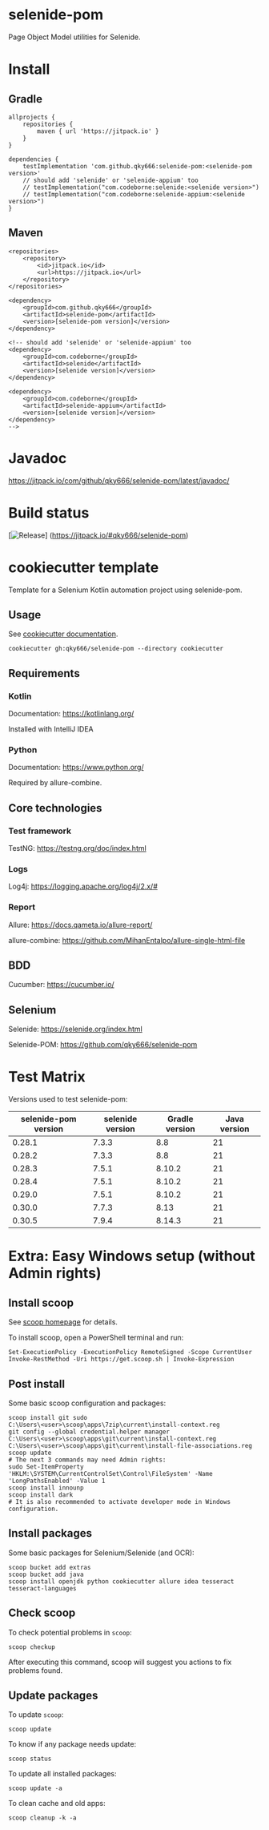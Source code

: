 # selenide-pom

Page Object Model utilities for Selenide.

# Install

## Gradle

```
allprojects {
    repositories {
        maven { url 'https://jitpack.io' }
    }
}

dependencies {
    testImplementation 'com.github.qky666:selenide-pom:<selenide-pom version>'
    // should add 'selenide' or 'selenide-appium' too
    // testImplementation("com.codeborne:selenide:<selenide version>")
    // testImplementation("com.codeborne:selenide-appium:<selenide version>")
}
```

## Maven

```
<repositories>
    <repository>
        <id>jitpack.io</id>
        <url>https://jitpack.io</url>
    </repository>
</repositories>

<dependency>
    <groupId>com.github.qky666</groupId>
    <artifactId>selenide-pom</artifactId>
    <version>[selenide-pom version]</version>
</dependency>

<!-- should add 'selenide' or 'selenide-appium' too
<dependency>
    <groupId>com.codeborne</groupId>
    <artifactId>selenide</artifactId>
    <version>[selenide version]</version>
</dependency>

<dependency>
    <groupId>com.codeborne</groupId>
    <artifactId>selenide-appium</artifactId>
    <version>[selenide version]</version>
</dependency>
-->
```

# Javadoc

https://jitpack.io/com/github/qky666/selenide-pom/latest/javadoc/

# Build status

[![Release](https://jitpack.io/v/qky666/selenide-pom.svg)]
(https://jitpack.io/#qky666/selenide-pom)

# cookiecutter template

Template for a Selenium Kotlin automation project using selenide-pom.

## Usage

See [cookiecutter documentation](https://cookiecutter.readthedocs.io/en/stable/index.html).

    cookiecutter gh:qky666/selenide-pom --directory cookiecutter

## Requirements

### Kotlin

Documentation: https://kotlinlang.org/

Installed with IntelliJ IDEA

### Python

Documentation: https://www.python.org/

Required by allure-combine.

## Core technologies

### Test framework

TestNG: https://testng.org/doc/index.html

### Logs

Log4j: https://logging.apache.org/log4j/2.x/#

### Report

Allure: https://docs.qameta.io/allure-report/

allure-combine: https://github.com/MihanEntalpo/allure-single-html-file

## BDD

Cucumber: https://cucumber.io/

## Selenium

Selenide: https://selenide.org/index.html

Selenide-POM: https://github.com/qky666/selenide-pom

# Test Matrix

Versions used to test selenide-pom:

| selenide-pom version | selenide version | Gradle version | Java version |
|----------------------|------------------|----------------|--------------|
| 0.28.1               | 7.3.3            | 8.8            | 21           |
| 0.28.2               | 7.3.3            | 8.8            | 21           |
| 0.28.3               | 7.5.1            | 8.10.2         | 21           |
| 0.28.4               | 7.5.1            | 8.10.2         | 21           |
| 0.29.0               | 7.5.1            | 8.10.2         | 21           |
| 0.30.0               | 7.7.3            | 8.13           | 21           |
| 0.30.5               | 7.9.4            | 8.14.3         | 21           |

# Extra: Easy Windows setup (without Admin rights)

## Install scoop

See [scoop homepage](https://scoop.sh/) for details.

To install scoop, open a PowerShell terminal and run:

    Set-ExecutionPolicy -ExecutionPolicy RemoteSigned -Scope CurrentUser
    Invoke-RestMethod -Uri https://get.scoop.sh | Invoke-Expression

## Post install

Some basic scoop configuration and packages:

    scoop install git sudo
    C:\Users\<user>\scoop\apps\7zip\current\install-context.reg
    git config --global credential.helper manager
    C:\Users\<user>\scoop\apps\git\current\install-context.reg
    C:\Users\<user>\scoop\apps\git\current\install-file-associations.reg
    scoop update
    # The next 3 commands may need Admin rights:
    sudo Set-ItemProperty 'HKLM:\SYSTEM\CurrentControlSet\Control\FileSystem' -Name 'LongPathsEnabled' -Value 1
    scoop install innounp
    scoop install dark
    # It is also recommended to activate developer mode in Windows configuration.

## Install packages

Some basic packages for Selenium/Selenide (and OCR):

    scoop bucket add extras
    scoop bucket add java
    scoop install openjdk python cookiecutter allure idea tesseract tesseract-languages

## Check scoop

To check potential problems in `scoop`:

    scoop checkup

After executing this command, scoop will suggest you actions to fix problems found.

## Update packages

To update `scoop`:

    scoop update

To know if any package needs update:

    scoop status

To update all installed packages:

    scoop update -a

To clean cache and old apps:

    scoop cleanup -k -a
